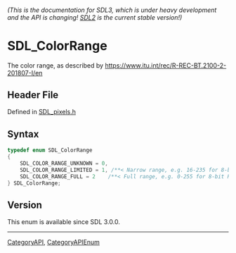 ###### (This is the documentation for SDL3, which is under heavy development and the API is changing! [SDL2](https://wiki.libsdl.org/SDL2/) is the current stable version!)
# SDL_ColorRange

The color range, as described by https://www.itu.int/rec/R-REC-BT.2100-2-201807-I/en

## Header File

Defined in [SDL_pixels.h](https://github.com/libsdl-org/SDL/blob/main/include/SDL3/SDL_pixels.h)

## Syntax

```c
typedef enum SDL_ColorRange
{
    SDL_COLOR_RANGE_UNKNOWN = 0,
    SDL_COLOR_RANGE_LIMITED = 1, /**< Narrow range, e.g. 16-235 for 8-bit RGB and luma, and 16-240 for 8-bit chroma */
    SDL_COLOR_RANGE_FULL = 2    /**< Full range, e.g. 0-255 for 8-bit RGB and luma, and 1-255 for 8-bit chroma */
} SDL_ColorRange;
```

## Version

This enum is available since SDL 3.0.0.

----
[CategoryAPI](CategoryAPI), [CategoryAPIEnum](CategoryAPIEnum)


